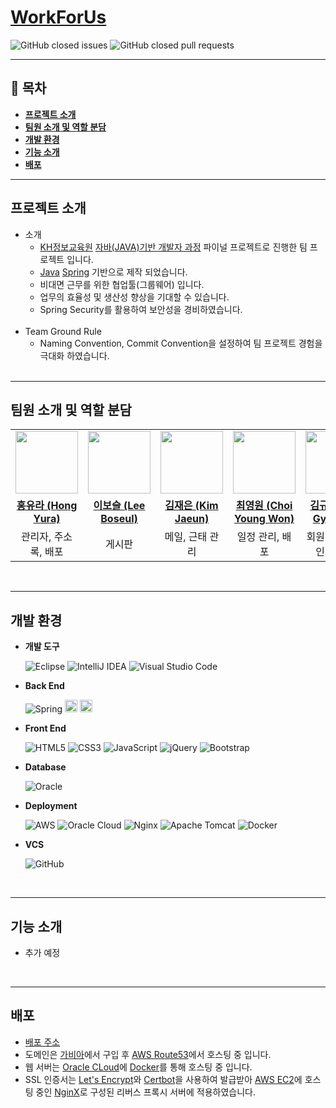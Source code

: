 # [**WorkForUs**](https://workforus.site/)

![GitHub closed issues](https://img.shields.io/github/issues-closed/hong-yura/WorkForUs-Project?color=brightgreen)
![GitHub closed pull requests](https://img.shields.io/github/issues-pr-closed/hong-yura/WorkForUs-Project?color=AC6EFF)

---

## 👋 **목차**

- [**프로젝트 소개**](#프로젝트-소개)
- [**팀원 소개 및 역할 분담**](#팀원-소개-및-역할-분담)
- [**개발 환경**](#개발-환경)
- [**기능 소개**](#기능-소개)
- [**배포**](#배포)

---

## **프로젝트 소개**

- 소개
  - [KH정보교육원](https://www.iei.or.kr) [자바(JAVA)기반 개발자 과정](https://www.iei.or.kr/edu/curriculumDetailView.kh?no=99) 파이널 프로젝트로 진행한 팀 프로젝트 입니다.
  - [Java](https://www.java.com/) [Spring](https://spring.io/) 기반으로 제작 되었습니다.
  - 비대면 근무를 위한 협업툴(그룹웨어) 입니다.
  - 업무의 효율성 및 생산성 향상을 기대할 수 있습니다.
  - Spring Security를 활용하여 보안성을 경비하였습니다.
    <br>
    <br>
- Team Ground Rule
  - Naming Convention, Commit Convention을 설정하여 팀 프로젝트 경험을 극대화 하였습니다.
    <br>
    <br>

---

## **팀원 소개 및 역할 분담**

<table>
  <tbody>
    <tr align="center">
      <td>
        <a href="https://github.com/hong-yura">
          <img src="https://github.com/hong-yura.png" width="100" style="max-width: 100%;">
        </a>
        <br>
      </td>
      <td border-bottom="none">
        <a href="https://github.com/boseuly">
          <img src="https://github.com/boseuly.png" width="100" style="max-width: 100%;">
        </a>
      </td>
      <td>
        <a href="https://github.com/jaeeukim">
          <img src="https://github.com/jaeeukim.png" width="100" style="max-width: 100%;">
        </a>
      </td>
      <td>
        <a href="https://github.com/modernToujours">
          <img src="https://github.com/modernToujours.png" width="100" style="max-width: 100%;">
        </a>
      </td>
      <td>
        <a href="https://github.com/GYUYOEN">
          <img src="https://github.com/GYUYOEN.png" width="100" style="max-width: 100%;">
        </a>
      </td>
    </tr>
    <tr align="center">
      <td>
        <a href="https://github.com/hong-yura">
          <b>홍유라 (Hong Yura)</b>
        </a>
      </td>
      <td>
        <a href="https://github.com/boseuly">
          <b>이보슬 (Lee Boseul)</b>
        </a>
      </td>
      <td>
        <a href="https://github.com/jaeeukim">
          <b>김재은 (Kim Jaeun)</b>
        </a>
      </td>
      <td>
        <a href="https://github.com/modernToujours">
          <b>최영원 (Choi Young Won)</b>
        </a>
      </td>
      <td>
        <a href="https://github.com/GYUYOEN">
          <b>김규연 (Kim Gyuyoen)</b>
        </a>
      </td>
    </tr>
    <tr align="center">
      <td>
        관리자, 
        주소록, 
        배포
      </td>
      <td>게시판</td>
      <td>
        메일, 
        근태 관리
      </td>
      <td>
        일정 관리, 
        배포
      </td>
      <td>
        회원가입, 
        로그인, 
        메신저
      </td>
    </tr>
  </tbody>
</table>
<br>

---

## **개발 환경**

- **개발 도구**

  ![Eclipse](https://img.shields.io/badge/Eclipse-FE7A16.svg?logo=Eclipse&logoColor=white)
  ![IntelliJ IDEA](https://img.shields.io/badge/IntelliJIDEA-000000.svg?logo=intellij-idea&logoColor=white)
  ![Visual Studio Code](https://img.shields.io/badge/Visual%20Studio%20Code-0078d7.svg?logo=visual-studio-code&logoColor=white)

- **Back End**

  ![Spring](https://img.shields.io/badge/spring-%236DB33F.svg?logo=spring&logoColor=white)
  <img src="https://1000logos.net/wp-content/uploads/2020/09/Java-Logo.png" height="20px" />
  <img src="https://camo.githubusercontent.com/a579fa4513b43c60484a441f15c1c713054e95c2db47c77fd16c438adcc4484c/68747470733a2f2f6d7962617469732e6f72672f696d616765732f6d7962617469732d6c6f676f2e706e67" height="20px"/>

- **Front End**

  ![HTML5](https://img.shields.io/badge/html5-%23E34F26.svg?logo=html5&logoColor=white)
  ![CSS3](https://img.shields.io/badge/css3-%231572B6.svg?logo=css3&logoColor=white)
  ![JavaScript](https://img.shields.io/badge/javascript-%23323330.svg?logo=javascript&logoColor=%23F7DF1E)
  ![jQuery](https://img.shields.io/badge/jquery-%230769AD.svg?logo=jquery&logoColor=white)
  ![Bootstrap](https://img.shields.io/badge/bootstrap-%23563D7C.svg?logo=bootstrap&logoColor=white)

- **Database**

  ![Oracle](https://img.shields.io/badge/Oracle-F80000?logo=oracle&logoColor=white)

- **Deployment**

  ![AWS](https://img.shields.io/badge/AWS-%23FF9900.svg?logo=amazon-aws&logoColor=white)
  ![Oracle Cloud](https://img.shields.io/badge/Oracle%20Cloud-F80000?logo=oracle&logoColor=white)
  ![Nginx](https://img.shields.io/badge/nginx-%23009639.svg?logo=nginx&logoColor=white)
  ![Apache Tomcat](https://img.shields.io/badge/apache%20tomcat-%23F8DC75.svg?logo=apache-tomcat&logoColor=black)
  ![Docker](https://img.shields.io/badge/docker-%230db7ed.svg?logo=docker&logoColor=white)

- **VCS**

  ![GitHub](https://img.shields.io/badge/github-%23121011.svg?style=for-the-badge&logo=github&logoColor=white)

  <br>

---

## **기능 소개**

- 추가 예정

<br>

---

## **배포**

- [배포 주소](https://workforus.site/)
- 도메인은 [가비아](https://domain.gabia.com/)에서 구입 후 [AWS Route53](https://aws.amazon.com/route53/)에서 호스팅 중 입니다.
- 웹 서버는 [Oracle CLoud](https://www.oracle.com/cloud/compute/)에 [Docker](https://www.docker.com/)를 통해 호스팅 중 입니다.
- SSL 인증서는 [Let's Encrypt](https://letsencrypt.org/)와 [Certbot](https://certbot.eff.org/)을 사용하여 발급받아 [AWS EC2](https://aws.amazon.com/ec2/)에 호스팅 중인 [NginX](https://www.nginx.com/)로 구성된 리버스 프록시 서버에 적용하였습니다.
